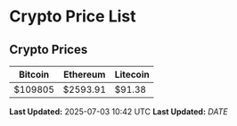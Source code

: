 # Crypto Price List

## Crypto Prices
| Bitcoin | Ethereum | Litecoin |
| ------- | -------- | -------- |
| $109805 | $2593.91 | $91.38 |
**Last Updated:** 2025-07-03 10:42 UTC
**Last Updated:** $DATE$
